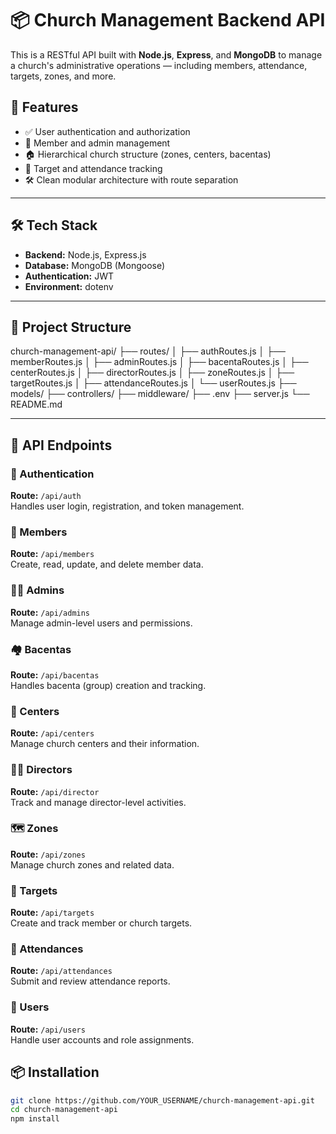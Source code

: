 # 📦 Church Management Backend API

This is a RESTful API built with **Node.js**, **Express**, and **MongoDB** to manage a church's administrative operations — including members, attendance, targets, zones, and more.

## 🚀 Features

- ✅ User authentication and authorization
- 👥 Member and admin management
- 🏠 Hierarchical church structure (zones, centers, bacentas)
- 🎯 Target and attendance tracking
- 🛠️ Clean modular architecture with route separation

---

## 🛠️ Tech Stack

- **Backend:** Node.js, Express.js
- **Database:** MongoDB (Mongoose)
- **Authentication:** JWT
- **Environment:** dotenv

---

## 📁 Project Structure

church-management-api/
├── routes/
│ ├── authRoutes.js
│ ├── memberRoutes.js
│ ├── adminRoutes.js
│ ├── bacentaRoutes.js
│ ├── centerRoutes.js
│ ├── directorRoutes.js
│ ├── zoneRoutes.js
│ ├── targetRoutes.js
│ ├── attendanceRoutes.js
│ └── userRoutes.js
├── models/
├── controllers/
├── middleware/
├── .env
├── server.js
└── README.md


---


## 📌 API Endpoints

### 🔐 Authentication  
**Route:** `/api/auth`  
Handles user login, registration, and token management.

### 👤 Members  
**Route:** `/api/members`  
Create, read, update, and delete member data.

### 👨‍💼 Admins  
**Route:** `/api/admins`  
Manage admin-level users and permissions.

### 🏘️ Bacentas  
**Route:** `/api/bacentas`  
Handles bacenta (group) creation and tracking.

### 🏫 Centers  
**Route:** `/api/centers`  
Manage church centers and their information.

### 🧑‍🏫 Directors  
**Route:** `/api/director`  
Track and manage director-level activities.

### 🗺️ Zones  
**Route:** `/api/zones`  
Manage church zones and related data.

### 🎯 Targets  
**Route:** `/api/targets`  
Create and track member or church targets.

### 🧾 Attendances  
**Route:** `/api/attendances`  
Submit and review attendance reports.

### 👥 Users  
**Route:** `/api/users`  
Handle user accounts and role assignments.

## 📦 Installation

```bash
git clone https://github.com/YOUR_USERNAME/church-management-api.git
cd church-management-api
npm install
